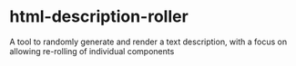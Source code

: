 # html-description-roller
A tool to randomly generate and render a text description, with a focus on allowing re-rolling of individual components
